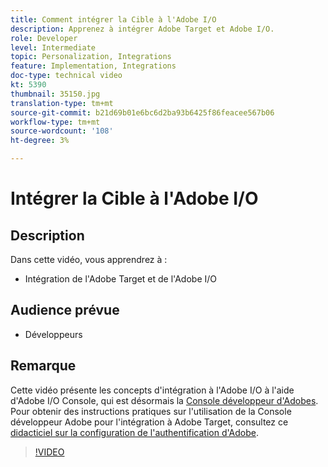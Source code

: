 ```yaml
---
title: Comment intégrer la Cible à l'Adobe I/O
description: Apprenez à intégrer Adobe Target et Adobe I/O.
role: Developer
level: Intermediate
topic: Personalization, Integrations
feature: Implementation, Integrations
doc-type: technical video
kt: 5390
thumbnail: 35150.jpg
translation-type: tm+mt
source-git-commit: b21d69b01e6bc6d2ba93b6425f86feacee567b06
workflow-type: tm+mt
source-wordcount: '108'
ht-degree: 3%

---
```



# Intégrer la Cible à l&#39;Adobe I/O

## Description

Dans cette vidéo, vous apprendrez à :

* Intégration de l&#39;Adobe Target et de l&#39;Adobe I/O

## Audience prévue

* Développeurs

## Remarque

Cette vidéo présente les concepts d&#39;intégration à l&#39;Adobe I/O à l&#39;aide d&#39;Adobe I/O Console, qui est désormais la [Console développeur d&#39;Adobes](https://console.adobe.io/home). Pour obtenir des instructions pratiques sur l&#39;utilisation de la Console développeur Adobe pour l&#39;intégration à Adobe Target, consultez ce [didacticiel sur la configuration de l&#39;authentification d&#39;Adobe](https://docs.adobe.com/content/help/en/target-learn/tutorials/apis/configure-io-target-integration.html#tutorials).

>[!VIDEO](https://video.tv.adobe.com/v/35150/?quality=12)


